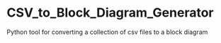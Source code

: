 CSV_to_Block_Diagram_Generator
==============================

Python tool for converting a collection of csv files to a block diagram
